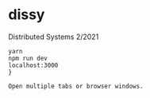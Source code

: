 # dissy
Distributed Systems 2/2021

```
yarn
npm run dev
localhost:3000
}

Open multiple tabs or browser windows.
